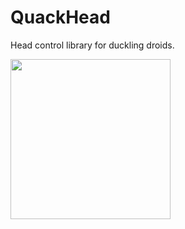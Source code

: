 # QuackHead
Head control library for duckling droids.

<img align="left" width="256" height="256" src="https://github.com/reeltwo/QuackHead/assets/16616950/cfabeaac-7d86-49ff-8e12-20ad4134492d">
